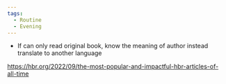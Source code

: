 ```yaml
---
tags:
  - Routine
  - Evening
---
```

- If can only read original book, know the meaning of author instead translate to another language

https://hbr.org/2022/09/the-most-popular-and-impactful-hbr-articles-of-all-time